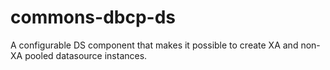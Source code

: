 commons-dbcp-ds
====================

A configurable DS component that makes it possible to create XA and non-XA pooled datasource instances.
